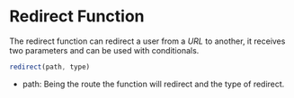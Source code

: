 # Redirect Function

The redirect function can redirect a user from a *URL* to another, it receives two parameters and can be used with conditionals.

```js
redirect(path, type)
```

- path: Being the route the function will redirect and the type of redirect.